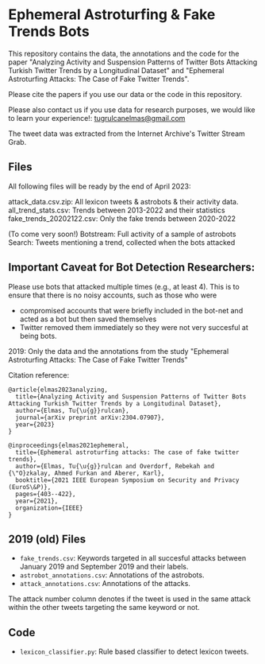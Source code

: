 # Ephemeral Astroturfing & Fake Trends Bots

This repository contains the data, the annotations and the code for the paper "Analyzing Activity and Suspension Patterns of Twitter Bots Attacking Turkish Twitter Trends by a Longitudinal Dataset" and "Ephemeral Astroturfing Attacks: The Case of Fake Twitter Trends". 

Please cite the papers if you use our data or the code in this repository.

Please also contact us if you use data for research purposes, we would like to learn your experience!: tugrulcanelmas@gmail.com

The tweet data was extracted from the Internet Archive's Twitter Stream Grab. 

## Files 

All following files will be ready by the end of April 2023:

attack_data.csv.zip: All lexicon tweets & astrobots & their activity data.
all_trend_stats.csv: Trends between 2013-2022 and their statistics
fake_trends_20202122.csv: Only the fake trends between 2020-2022

(To come very soon!)
Botstream: Full activity of a sample of astrobots
Search: Tweets mentioning a trend, collected when the bots attacked

## Important Caveat for Bot Detection Researchers:
Please use bots that attacked multiple times (e.g., at least 4). 
This is to ensure that there is no noisy accounts, such as those who were 
- compromised accounts that were briefly included in the bot-net and acted as a bot but then saved themselves 
- Twitter removed them immediately so they were not very succesful at being bots.

2019: Only the data and the annotations from the study "Ephemeral Astroturfing Attacks: The Case of Fake Twitter Trends"


Citation reference:

```
@article{elmas2023analyzing,
  title={Analyzing Activity and Suspension Patterns of Twitter Bots Attacking Turkish Twitter Trends by a Longitudinal Dataset},
  author={Elmas, Tu{\u{g}}rulcan},
  journal={arXiv preprint arXiv:2304.07907},
  year={2023}
}
```
```
@inproceedings{elmas2021ephemeral,
  title={Ephemeral astroturfing attacks: The case of fake twitter trends},
  author={Elmas, Tu{\u{g}}rulcan and Overdorf, Rebekah and {\"O}zkalay, Ahmed Furkan and Aberer, Karl},
  booktitle={2021 IEEE European Symposium on Security and Privacy (EuroS\&P)},
  pages={403--422},
  year={2021},
  organization={IEEE}
}
```

## 2019 (old) Files 

- `fake_trends.csv`: Keywords targeted in all succesful attacks between January 2019 and September 2019 and their labels.
- `astrobot_annotations.csv`: Annotations of the astrobots.
- `attack_annotations.csv`: Annotations of the attacks. 

The attack number column denotes if the tweet is used in the same attack within the other tweets targeting the same keyword or not.

## Code

- `lexicon_classifier.py`: Rule based classifier to detect lexicon tweets. 

